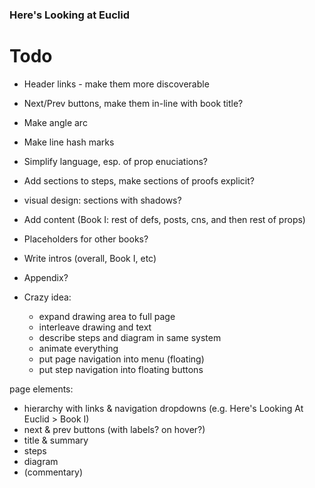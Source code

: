 ### Here's Looking at Euclid

# Todo

- Header links - make them more discoverable
- Next/Prev buttons, make them in-line with book title?
- Make angle arc
- Make line hash marks
- Simplify language, esp. of prop enuciations?
- Add sections to steps, make sections of proofs explicit?
- visual design: sections with shadows?

- Add content (Book I: rest of defs, posts, cns, and then rest of props)
- Placeholders for other books?
- Write intros (overall, Book I, etc)
- Appendix?

- Crazy idea:
  - expand drawing area to full page
  - interleave drawing and text
  - describe steps and diagram in same system
  - animate everything
  - put page navigation into menu (floating)
  - put step navigation into floating buttons


page elements:
- hierarchy with links & navigation dropdowns (e.g. Here's Looking At Euclid > Book I)
- next & prev buttons (with labels? on hover?)
- title & summary
- steps
- diagram
- (commentary)

